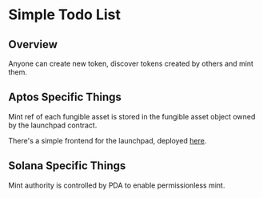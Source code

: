 # Simple Todo List

## Overview

Anyone can create new token, discover tokens created by others and mint them.

## Aptos Specific Things

Mint ref of each fungible asset is stored in the fungible asset object owned by the launchpad contract.

There's a simple frontend for the launchpad, deployed [here](https://fungible-asset-launchpad.vercel.app/).

## Solana Specific Things

Mint authority is controlled by PDA to enable permissionless mint.
